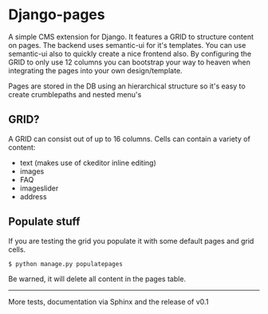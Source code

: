 Django-pages
============
A simple CMS extension for Django. It features a GRID to structure content on pages. The backend uses semantic-ui for
it's templates. You can use semantic-ui also to quickly create a nice frontend also. By configuring the GRID to only 
use 12 columns you can bootstrap your way to heaven when integrating the pages into your own design/template.

Pages are stored in the DB using an hierarchical structure so it's easy to create crumblepaths and nested menu's

GRID?
-----
A GRID can consist out of up to 16 columns. Cells can contain a variety of content:
- text (makes use of ckeditor inline editing)
- images
- FAQ
- imageslider
- address


Populate stuff
--------------
If you are testing the grid you populate it with some default pages and grid cells.  
    
    $ python manage.py populatepages

Be warned, it will delete all content in the pages table.

----
More tests, documentation via Sphinx and the release of v0.1
